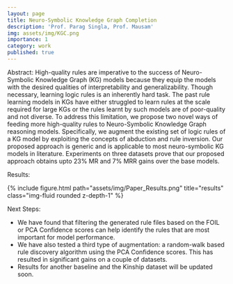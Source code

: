 ```yaml
---
layout: page
title: Neuro-Symbolic Knowledge Graph Completion
description: 'Prof. Parag Singla, Prof. Mausam'
img: assets/img/KGC.png
importance: 1
category: work
published: true
---
```


Abstract: High-quality rules are imperative to the success of Neuro-Symbolic Knowledge Graph (KG)
models because they equip the models with the desired qualities of interpretability and generalizability. Though necessary, learning logic rules is an inherently hard task. The past rule learning models in KGs have either struggled to learn rules at the scale required for large KGs or the rules learnt by such models are of poor-quality and not diverse. To address this limitation, we propose two novel ways of feeding more high-quality rules to Neuro-Symbolic Knowledge Graph reasoning models. Specifically, we augment the existing set of logic rules of a KG model by exploiting the concepts of abduction and rule inversion. Our proposed
approach is generic and is applicable to most neuro-symbolic KG models in literature. Experiments on three datasets prove that our proposed approach obtains upto 23% MR and 7% MRR gains over the base models.

Results:
<div class="row">
    <div class="col-sm mt-3 mt-md-0">
        {% include figure.html path="assets/img/Paper_Results.png" title="results" class="img-fluid rounded z-depth-1" %}
    </div>
</div>

Next Steps: 
+ We have found that filtering the generated rule files based on the FOIL or PCA Confidence scores can help identify the rules that are most important for model performance. 
+ We have also tested a third type of augmentation: a random-walk based rule discovery algorithm using the PCA Confidence scores. This has resulted in significant gains on a couple of datasets. 
+ Results for another baseline and the Kinship dataset will be updated soon.
